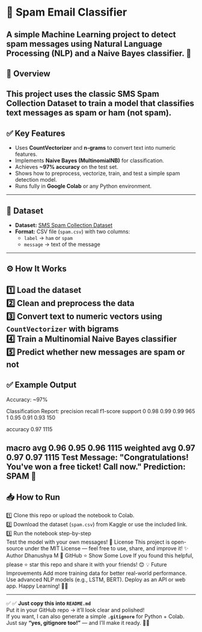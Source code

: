 # 📧 Spam Email Classifier

A simple **Machine Learning** project to detect **spam messages** using Natural Language Processing (NLP) and a Naive Bayes classifier. 🚀
---
## 📌 **Overview**

This project uses the classic **SMS Spam Collection Dataset** to train a model that classifies text messages as **spam** or **ham** (not spam).
---
## ✅ **Key Features**

- Uses **CountVectorizer** and **n-grams** to convert text into numeric features.
- Implements **Naive Bayes (MultinomialNB)** for classification.
- Achieves **~97% accuracy** on the test set.
- Shows how to preprocess, vectorize, train, and test a simple spam detection model.
- Runs fully in **Google Colab** or any Python environment.
---
## 📂 **Dataset**

- **Dataset:** [SMS Spam Collection Dataset](https://www.kaggle.com/datasets/uciml/sms-spam-collection-dataset)  
- **Format:** CSV file (`spam.csv`) with two columns:
  - `label` → `ham` or `spam`
  - `message` → text of the message
---
## ⚙️ **How It Works**

1️⃣ **Load the dataset**  
2️⃣ **Clean and preprocess the data**  
3️⃣ **Convert text to numeric vectors** using `CountVectorizer` with bigrams  
4️⃣ **Train** a **Multinomial Naive Bayes** classifier  
5️⃣ **Predict** whether new messages are spam or not
---
## ✅ **Example Output**
Accuracy: ~97%

Classification Report:
precision recall f1-score support
       0       0.98      0.99      0.99       965
       1       0.95      0.91      0.93       150

accuracy                           0.97      1115

macro avg 0.96 0.95 0.96 1115
weighted avg 0.97 0.97 0.97 1115
Test Message: "Congratulations! You've won a free ticket! Call now."
Prediction: SPAM 🚫
---
## 📥 **How to Run**
1️⃣ Clone this repo or upload the notebook to Colab.  
2️⃣ Download the dataset (`spam.csv`) from Kaggle or use the included link.  
3️⃣ Run the notebook step-by-step  
Test the model with your own messages!
📜 License
This project is open-source under the MIT License — feel free to use, share, and improve it!
✨ Author
Dhanushya M
🔗 GitHub
⭐️ Show Some Love
If you found this helpful, please ⭐️ star this repo and share it with your friends! 😊
💡 Future Improvements
            Add more training data for better real-world performance.
            Use advanced NLP models (e.g., LSTM, BERT).
            Deploy as an API or web app.
Happy Learning! 🚀✨

---

✅ ✅ **Just copy this into `README.md`**  
Put it in your GitHub repo → it’ll look clear and polished!  
If you want, I can also generate a simple **`.gitignore`** for Python + Colab. Just say **“yes, gitignore too!”** — and I’ll make it ready. 🚀✨



